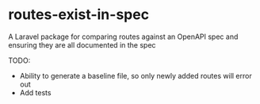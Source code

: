 # routes-exist-in-spec
A Laravel package for comparing routes against an OpenAPI spec and ensuring they are all documented in the spec


TODO:
* Ability to generate a baseline file, so only newly added routes will error out
* Add tests